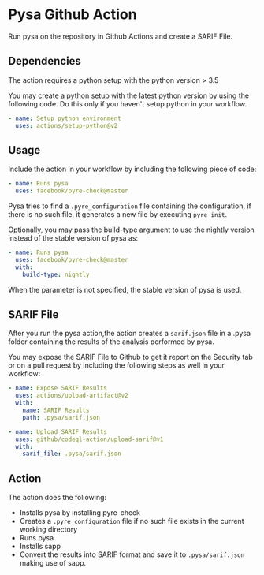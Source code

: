 # Pysa Github Action

Run pysa on the repository in Github Actions and create a SARIF File.

## Dependencies

The action requires a python setup with the python version > 3.5

You may create a python setup with the latest python version by using the
following code. Do this only if you haven't setup python in your workflow.

```yml
- name: Setup python environment
  uses: actions/setup-python@v2

```
## Usage

Include the action in your workflow by including the following piece of code:

```yml
- name: Runs pysa
  uses: facebook/pyre-check@master
```

Pysa tries to find a `.pyre_configuration` file containing the configuration,
if there is no such file, it generates a new file by executing `pyre init`.

Optionally, you may pass the build-type argument to use the nightly version
instead of the stable version of pysa as:

```yml
- name: Runs pysa
  uses: facebook/pyre-check@master
  with:
    build-type: nightly
```

When the parameter is not specified, the stable version of pysa is used.

## SARIF File

After you run the pysa action,the action creates a `sarif.json` file in a .pysa
folder containing the results of the analysis performed by pysa.

You may expose the SARIF File to Github to get it report on the Security tab or on a pull
request by including the following steps as well in your workflow:

```yml
- name: Expose SARIF Results
  uses: actions/upload-artifact@v2
  with:
    name: SARIF Results
    path: .pysa/sarif.json

- name: Upload SARIF Results
  uses: github/codeql-action/upload-sarif@v1
  with:
    sarif_file: .pysa/sarif.json
```

## Action

The action does the following:
- Installs pysa by installing pyre-check
- Creates a `.pyre_configuration` file if no such file exists in the current working directory
- Runs pysa
- Installs sapp
- Convert the results into SARIF format and save it to `.pysa/sarif.json` making use of sapp.
